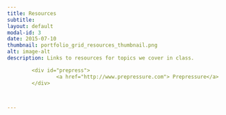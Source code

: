 ```yaml
---
title: Resources
subtitle: 
layout: default
modal-id: 3
date: 2015-07-10
thumbnail: portfolio_grid_resources_thumbnail.png
alt: image-alt
description: Links to resources for topics we cover in class. 

        <div id="prepress">
                <a href="http://www.prepressure.com"> Prepressure</a>
        </div>



---
```

